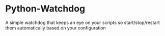 # Python-Watchdog
A simple watchdog that keeps an eye on your scripts so start/stop/restart them automatically based on your configuration
